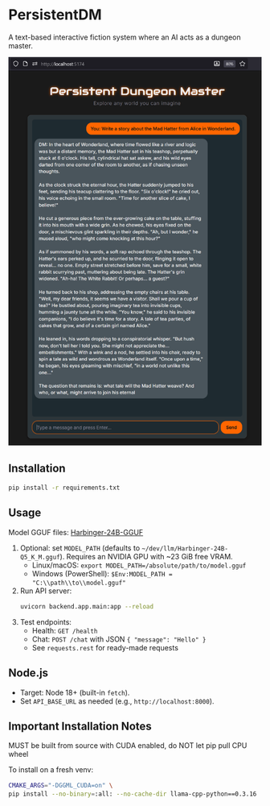 # PersistentDM

A text-based interactive fiction system where an AI acts as a dungeon master.

![Example](assets/example.png)

## Installation
```bash
pip install -r requirements.txt
```

## Usage

Model GGUF files: [Harbinger-24B-GGUF](https://huggingface.co/LatitudeGames/Harbinger-24B-GGUF)

1. Optional: set `MODEL_PATH` (defaults to `~/dev/llm/Harbinger-24B-Q5_K_M.gguf`). Requires an NVIDIA GPU with ~23 GiB free VRAM.
   - Linux/macOS: `export MODEL_PATH=/absolute/path/to/model.gguf`
   - Windows (PowerShell): `$Env:MODEL_PATH = "C:\\path\\to\\model.gguf"`
2. Run API server:
   ```bash
   uvicorn backend.app.main:app --reload
   ```
3. Test endpoints:
   - Health: `GET /health`
   - Chat: `POST /chat` with JSON `{ "message": "Hello" }`
   - See `requests.rest` for ready-made requests

## Node.js

- Target: Node 18+ (built-in `fetch`).
- Set `API_BASE_URL` as needed (e.g., `http://localhost:8000`).

## Important Installation Notes

MUST be built from source with CUDA enabled, do NOT let pip pull CPU wheel

To install on a fresh venv:

```bash
CMAKE_ARGS="-DGGML_CUDA=on" \
pip install --no-binary=:all: --no-cache-dir llama-cpp-python==0.3.16
```
